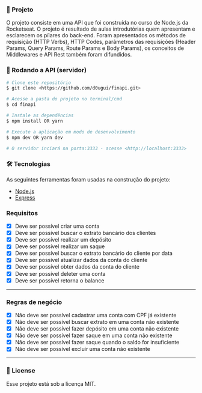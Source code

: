 ### 📖 Projeto

O projeto consiste em uma API que foi construída no curso de Node.js da Rocketseat. O projeto é resultado de aulas introdutórias quem apresentam e esclarecem os pílares do back-end. Foram apresentados os métodos de requisição (HTTP Verbs), HTTP Codes, parâmetros das requisições (Header Params, Query Params, Route Params e Body Params), os conceitos de Middlewares e API Rest também foram difundidos.

### 🎲 Rodando a API (servidor)

```bash
# Clone este repositório
$ git clone <https://github.com/d0ugui/finapi.git>

# Acesse a pasta do projeto no terminal/cmd
$ cd finapi

# Instale as dependências
$ npm install OR yarn

# Execute a aplicação em modo de desenvolvimento
$ npm dev OR yarn dev

# O servidor inciará na porta:3333 - acesse <http://localhost:3333>
```

### 🛠 Tecnologias

As seguintes ferramentas foram usadas na construção do projeto:

- [Node.js](https://nodejs.org/en/)
- [Express](https://expressjs.com)

### Requisitos

- [x] Deve ser possível criar uma conta
- [x] Deve ser possível buscar o extrato bancário dos clientes
- [x] Deve ser possível realizar um depósito
- [x] Deve ser possível realizar um saque
- [x] Deve ser possível buscar o extrato bancário do cliente por data
- [x] Deve ser possível atualizar dados da conta do cliente
- [x] Deve ser possível obter dados da conta do cliente
- [x] Deve ser possível deleter uma conta
- [x] Deve ser possível retorna o balance

---

### Regras de negócio

- [x] Não deve ser possível cadastrar uma conta com CPF já existente
- [x] Não deve ser possível buscar extrato em uma conta não existente
- [x] Não deve ser possível fazer depósito em uma conta não existente
- [x] Não deve ser possível fazer saque em uma conta não existente
- [x] Não deve ser possível fazer saque quando o saldo for insuficiente
- [x] Não deve ser possível excluir uma conta não existente

---

### 📝 License

Esse projeto está sob a licença MIT.
